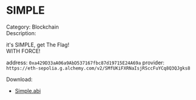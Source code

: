 # SIMPLE
Category: Blockchain  
Description:  

it's SIMPLE, get The Flag!  
WITH FORCE!

address: `0xa429D33aA06a9AbD537167fbc87d19715E24A69a` 
provider: `https://eth-sepolia.g.alchemy.com/v2/SMfUKiFXRNaIsjRSccFuYCq8Q3QJgks8`

Download:
- [Simple.abi](./forPlayer/Simple.abi)

